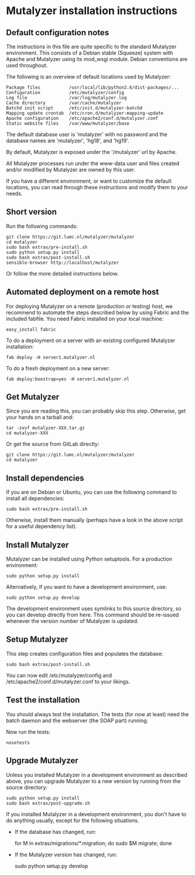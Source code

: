 Mutalyzer installation instructions
===================================


Default configuration notes
---------------------------

The instructions in this file are quite specific to the standard Mutalyzer
environment. This consists of a Debian stable (Squeeze) system with Apache
and Mutalyzer using its mod_wsgi module. Debian conventions are used
throughout.

The following is an overview of default locations used by Mutalyzer:

    Package files           /usr/local/lib/python2.6/dist-packages/...
    Configuration           /etc/mutalyzer/config
    Log file                /var/log/mutalyzer.log
    Cache directory         /var/cache/mutalyzer
    Batchd init script      /etc/init.d/mutalyzer-batchd
    Mapping update crontab  /etc/cron.d/mutalyzer-mapping-update
    Apache configuration    /etc/apache2/conf.d/mutalyzer.conf
    Static website files    /var/www/mutalyzer/base

The default database user is 'mutalyzer' with no password and the database
names are 'mutalyzer', 'hg18', and 'hg19'.

By default, Mutalyzer is exposed under the '/mutalyzer' url by Apache.

All Mutalyzer processes run under the www-data user and files created and/or
modified by Mutalyzer are owned by this user.

If you have a different environment, or want to customize the default
locations, you can read through these instructions and modify them to your
needs.


Short version
-------------

Run the following commands:

    git clone https://git.lumc.nl/mutalyzer/mutalyzer
    cd mutalyzer
    sudo bash extras/pre-install.sh
    sudo python setup.py install
    sudo bash extras/post-install.sh
    sensible-browser http://localhost/mutalyzer

Or follow the more detailed instructions below.


Automated deployment on a remote host
-------------------------------------

For deploying Mutalyzer on a remote (production or testing) host, we recommend
to automate the steps described below by using Fabric and the included
fabfile. You need Fabric installed on your local machine:

    easy_install fabric

To do a deployment on a server with an existing configured Mutalyzer
installation:

    fab deploy -H server1.mutalyzer.nl

To do a fresh deployment on a new server:

    fab deploy:boostrap=yes -H server1.mutalyzer.nl


Get Mutalyzer
-------------

Since you are reading this, you can probably skip this step. Otherwise, get
your hands on a tarball and:

    tar -zxvf mutalyzer-XXX.tar.gz
    cd mutalyzer-XXX

Or get the source from GitLab directly:

    git clone https://git.lumc.nl/mutalyzer/mutalyzer
    cd mutalyzer


Install dependencies
--------------------

If you are on Debian or Ubuntu, you can use the following command to install
all dependencies:

    sudo bash extras/pre-install.sh

Otherwise, install them manually (perhaps have a look in the above script for
a useful dependency list).


Install Mutalyzer
-----------------

Mutalyzer can be installed using Python setuptools. For a production
environment:

    sudo python setup.py install

Alternatively, if you want to have a development environment, use:

    sudo python setup.py develop

The development environment uses symlinks to this source directory, so you can
develop directly from here. This command should be re-issued whenever the
version number of Mutalyzer is updated.


Setup Mutalyzer
---------------

This step creates configuration files and populates the database:

    sudo bash extras/post-install.sh

You can now edit /etc/mutalyzer/config and /etc/apache2/conf.d/mutalyzer.conf
to your likings.


Test the installation
---------------------

You should always test the installation. The tests (for now at least) need
the batch daemon and the webserver (the SOAP part) running.

Now run the tests:

    nosetests


Upgrade Mutalyzer
-----------------

Unless you installed Mutalyzer in a development environment as described
above, you can upgrade Mutalyzer to a new version by running from the source
directory:

    sudo python setup.py install
    sudo bash extras/post-upgrade.sh

If you installed Mutalyzer in a development environment, you don't have to
do anything usually, except for the following situations.

* If the database has changed, run:

    for M in extras/migrations/*.migration; do sudo $M migrate; done

* If the Mutalyzer version has changed, run:

    sudo python setup.py develop